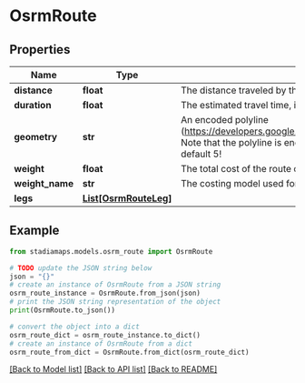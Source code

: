# OsrmRoute


## Properties

Name | Type | Description | Notes
------------ | ------------- | ------------- | -------------
**distance** | **float** | The distance traveled by the route, in meters. | 
**duration** | **float** | The estimated travel time, in number of seconds. | 
**geometry** | **str** | An encoded polyline (https://developers.google.com/maps/documentation/utilities/polylinealgorithm). Note that the polyline is encoded with 6 digits of precision rather than the default 5! | 
**weight** | **float** | The total cost of the route computed by the routing engine. | [optional] 
**weight_name** | **str** | The costing model used for the route. | [optional] 
**legs** | [**List[OsrmRouteLeg]**](OsrmRouteLeg.md) |  | 

## Example

```python
from stadiamaps.models.osrm_route import OsrmRoute

# TODO update the JSON string below
json = "{}"
# create an instance of OsrmRoute from a JSON string
osrm_route_instance = OsrmRoute.from_json(json)
# print the JSON string representation of the object
print(OsrmRoute.to_json())

# convert the object into a dict
osrm_route_dict = osrm_route_instance.to_dict()
# create an instance of OsrmRoute from a dict
osrm_route_from_dict = OsrmRoute.from_dict(osrm_route_dict)
```
[[Back to Model list]](../README.md#documentation-for-models) [[Back to API list]](../README.md#documentation-for-api-endpoints) [[Back to README]](../README.md)


